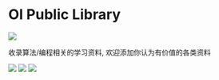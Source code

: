 # OI Public Library
[![](https://img.shields.io/badge/Olympiad%20in%20Informatics-Public%20Library-blue)](https://github.com/enkerewpo/OI-Public-Library)

收录算法/编程相关的学习资料, 欢迎添加你认为有价值的各类资料

[![](https://img.shields.io/github/forks/enkerewpo/OI-Public-Library?label=Fork&style=social)](https://github.com/enkerewpo/OI-Public-Library)
[![](https://img.shields.io/github/stars/enkerewpo/OI-Public-Library?style=social)](https://github.com/enkerewpo/OI-Public-Library)
[![](https://img.shields.io/github/watchers/enkerewpo/OI-Public-Library?label=Watch&style=social)](https://github.com/enkerewpo/OI-Public-Library)


